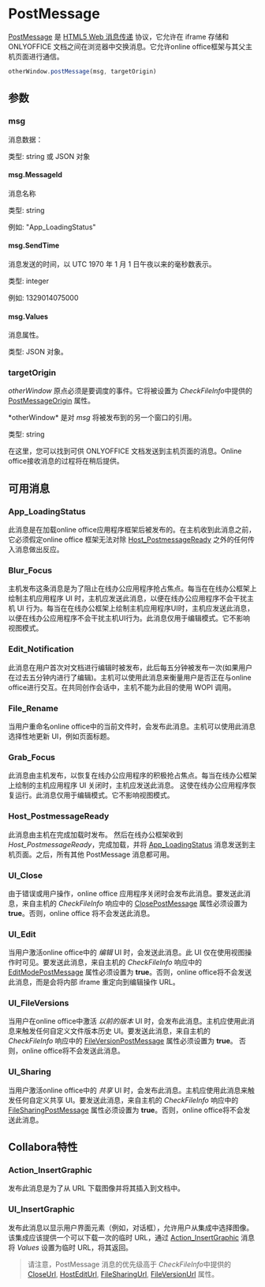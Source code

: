 ﻿---
sidebar_position: -4
---

# PostMessage

[PostMessage](https://learn.microsoft.com/zh-cn/microsoft-365/cloud-storage-partner-program/online/scenarios/postmessage) 是 [HTML5 Web 消息传递](https://html.spec.whatwg.org/multipage/web-messaging.html#posting-messages) 协议，它允许在 iframe 存储和 ONLYOFFICE 文档之间在浏览器中交换消息。它允许online office框架与其父主机页面进行通信。

``` ts
otherWindow.postMessage(msg, targetOrigin)
```

## 参数

### msg

消息数据：

类型: string 或 JSON 对象

#### msg.MessageId

消息名称

类型: string

例如: "App\_LoadingStatus"

#### msg.SendTime

消息发送的时间，以 UTC 1970 年 1 月 1 日午夜以来的毫秒数表示。

类型: integer

例如: 1329014075000

#### msg.Values

消息属性。

类型: JSON 对象。

### targetOrigin

*otherWindow* 原点必须是要调度的事件。它将被设置为 *CheckFileInfo*中提供的 [PostMessageOrigin](./wopi-rest-api/checkfileinfo.md#postmessageorigin) 属性。

\*otherWindow* 是对 *msg* 将被发布到的另一个窗口的引用。

类型: string

在这里，您可以找到可供 ONLYOFFICE 文档发送到主机页面的消息。Online office接收消息的过程将在稍后提供。

## 可用消息

### App\_LoadingStatus

此消息是在加载online office应用程序框架后被发布的。在主机收到此消息之前，它必须假定online office 框架无法对除 [Host\_PostmessageReady](#host_postmessageready) 之外的任何传入消息做出反应。

### Blur\_Focus

主机发布这条消息是为了阻止在线办公应用程序抢占焦点。每当在在线办公框架上绘制主机应用程序 UI 时，主机应发送此消息，以便在线办公应用程序不会干扰主机 UI 行为。每当在在线办公框架上绘制主机应用程序UI时，主机应发送此消息，以便在线办公应用程序不会干扰主机UI行为。此消息仅用于编辑模式。它不影响视图模式。

### Edit\_Notification

此消息在用户首次对文档进行编辑时被发布，此后每五分钟被发布一次(如果用户在过去五分钟内进行了编辑)。主机可以使用此消息来衡量用户是否正在与online office进行交互。在共同创作会话中，主机不能为此目的使用 WOPI 调用。

### File\_Rename

当用户重命名online office中的当前文件时，会发布此消息。主机可以使用此消息选择性地更新 UI，例如页面标题。

### Grab\_Focus

此消息由主机发布，以恢复在线办公应用程序的积极抢占焦点。每当在线办公框架上绘制的主机应用程序 UI 关闭时，主机应发送此消息。 这使在线办公应用程序恢复运行。此消息仅用于编辑模式。它不影响视图模式。

### Host\_PostmessageReady

此消息由主机在完成加载时发布。 然后在线办公框架收到*Host_PostmessageReady*，完成加载，并将 [App\_LoadingStatus](#app_loadingstatus) 消息发送到主机页面。之后，所有其他 PostMessage 消息都可用。

### UI\_Close

由于错误或用户操作，online office 应用程序关闭时会发布此消息。要发送此消息，来自主机的 *CheckFileInfo* 响应中的 [ClosePostMessage](./wopi-rest-api/checkfileinfo.md#closepostmessage) 属性必须设置为**true**。否则，online office 将不会发送此消息。

### UI\_Edit

当用户激活online office中的 *编辑* UI 时，会发送此消息。此 UI 仅在使用视图操作时可见。要发送此消息，来自主机的 *CheckFileInfo* 响应中的 [EditModePostMessage](./wopi-rest-api/checkfileinfo.md#editmodepostmessage) 属性必须设置为 **true**。否则，online office将不会发送此消息，而是会将内部 iframe 重定向到编辑操作 URL。

### UI\_FileVersions

当用户在online office中激活 *以前的版本* UI 时，会发布此消息。主机应使用此消息来触发任何自定义文件版本历史 UI。要发送此消息，来自主机的 *CheckFileInfo* 响应中的 [FileVersionPostMessage](./wopi-rest-api/checkfileinfo.md#fileversionpostmessage) 属性必须设置为 **true**。 否则，online office将不会发送此消息。

### UI\_Sharing

当用户激活online office中的 *共享* UI 时，会发布此消息。主机应使用此消息来触发任何自定义共享 UI。要发送此消息，来自主机的 *CheckFileInfo* 响应中的 [FileSharingPostMessage](./wopi-rest-api/checkfileinfo.md#filesharingpostmessage) 属性必须设置为 **true**。否则，online office将不会发送此消息。

## Collabora特性

### Action\_InsertGraphic

发布此消息是为了从 URL 下载图像并将其插入到文档中。

### UI\_InsertGraphic

发布此消息以显示用户界面元素（例如，对话框），允许用户从集成中选择图像。该集成应该提供一个可以下载一次的临时 URL，通过 [Action\_InsertGraphic](#action_insertgraphic) 消息将 *Values* 设置为临时 URL，将其返回。

> 请注意，PostMessage 消息的优先级高于 *CheckFileInfo*中提供的 [CloseUrl](./wopi-rest-api/checkfileinfo.md#closeurl), [HostEditUrl](./wopi-rest-api/checkfileinfo.md#hostediturl), [FileSharingUrl](./wopi-rest-api/checkfileinfo.md#filesharingurl), [FileVersionUrl](./wopi-rest-api/checkfileinfo.md#fileversionurl) 属性。
